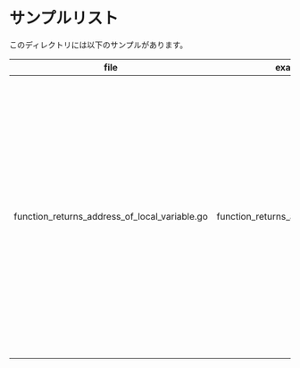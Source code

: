 # サンプルリスト

このディレクトリには以下のサンプルがあります。

| file                                               | example name                                    | note                                      |
|----------------------------------------------------|-------------------------------------------------|-------------------------------------------|
| function\_returns\_address\_of\_local\_variable.go | function\_returns\_address\_of\_local\_variable | Goでは関数がローカル変数のアドレスを返すのは全く問題ないことを示すサンプルです. |

